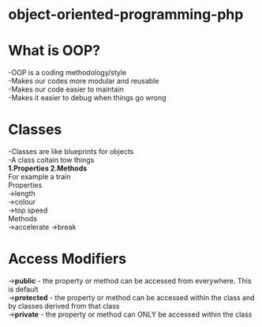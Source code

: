 # object-oriented-programming-php
# What is OOP?
-OOP is a coding methodology/style<br>
-Makes our codes more modular and reusable<br>
-Makes our code easier to maintain<br>
-Makes it easier to debug when things go wrong<br>
# Classes
-Classes are like blueprints for objects<br>
-A class coitain tow things<br>
<b>1.Properties 2.Methods</b><br>
For example a train<br>
Properties<br />
  ->length<br />
  ->colour<br />
  ->top speed<br />
Methods<br>
  ->accelerate
  ->break
# Access Modifiers
-><b>public</b> - the property or method can be accessed from everywhere. This is default<br>
-><b>protected</b> - the property or method can be accessed within the class and by classes derived from that class<br>
-><b>private</b> - the property or method can ONLY be accessed within the class<br>
